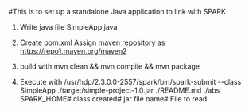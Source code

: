 #This is to set up a standalone Java application to link with SPARK

1. Write java file SimpleApp.java
2. Create pom.xml
	Assign maven repository as https://repo1.maven.org/maven2

3. build with 
	mvn clean && mvn compile && mvn package
4. Execute with 
	/usr/hdp/2.3.0.0-2557/spark/bin/spark-submit --class SimpleApp ./target/simple-project-1.0.jar ./README.md ./abs
	SPARK_HOME#					class created#	jar file name#			File to read
